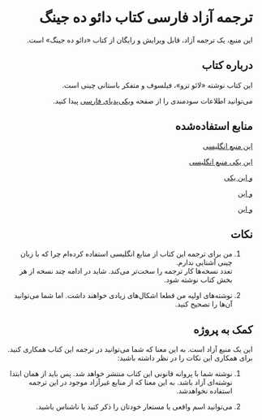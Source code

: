 <div dir="rtl">

# ترجمه آزاد فارسی کتاب دائو ده جینگ

این منبع، یک ترجمه آزاد، قابل ویرایش و رایگان از کتاب «دائو ده جینگ» است.

## درباره کتاب

این کتاب نوشته «لائو تزو»، فیلسوف و متفکر باستانی چینی است.

می‌توانید اطلاعات سودمندی را از صفحه [ویکی‌پدیای فارسی](https://fa.wikipedia.org/wiki/%D8%AF%D8%A7%D8%A6%D9%88_%D8%AF%D9%87_%D8%AC%DB%8C%D9%86%DA%AF) پیدا کنید.

## منابع استفاده‌شده



[این منبع انگلیسی](https://github.com/lovingawareness/tao-te-ching)

[این یکی منبع انگلیسی](https://standardebooks.org/ebooks/laozi/tao-te-ching/james-legge)

[و این یکی](http://classics.mit.edu/Lao/taote.mb.txt)

[و این](https://www.taoistic.com/taoteching-laotzu/taoteching-11.htm)

[و این](https://www.wussu.com/laotzu/laotzu11.html)


## نکات


1. من برای ترجمه این کتاب از منابع انگلیسی استفاده کرده‌ام چرا که با زبان چینی آشنایی ندارم.  
تعدد نسخه‌ها کار ترجمه را سخت‌تر می‌کند. شاید در ادامه چند نسخه از هر بخش کتاب نوشته شود.

2. نوشته‌های اولیه من قطعا اشکال‌های زیادی خواهند داشت. اما شما می‌توانید آن‌ها را تصحیح کنید.

## کمک به پروژه

این یک منبع آزاد است. به این معنا که شما می‌توانید در ترجمه این کتاب همکاری کنید.  
برای همکاری این نکات را در نظر داشته باشید:

1. نوشته شما با پروانه قانونی این کتاب منتشر خواهد شد. پس باید از همان ابتدا نوشته‌ای آزاد باشد. به این معنا که از منابع غیرآزاد موجود در این ترجمه استفاده نخواهد‌شد.

2. می‌توانید اسم واقعی یا مستعار خودتان را ذکر کنید یا ناشناس باشید.

</div>
